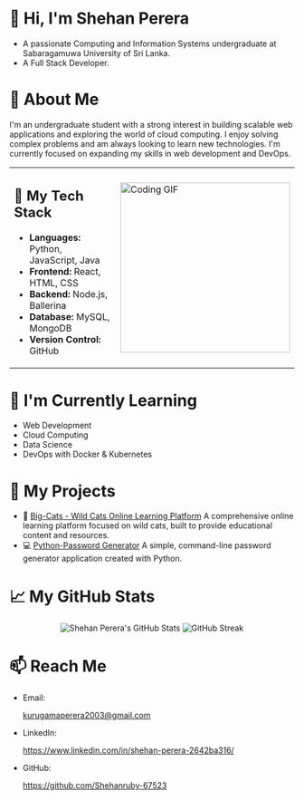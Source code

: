 # 👋 Hi, I'm Shehan Perera
- A passionate Computing and Information Systems undergraduate at Sabaragamuwa University of Sri Lanka.
- A Full Stack Developer.

# 🚀 About Me
I'm an undergraduate student with a strong interest in building scalable web applications and exploring the world of cloud computing. I enjoy solving complex problems and am always looking to learn new technologies. I'm currently focused on expanding my skills in web development and DevOps.


<table align="center" border="0">
  <tr>
    <td>
    <h2 font-size=50px>
          🔧 My Tech Stack
    </h2>
      <ul>
        <li><b>Languages:</b> Python, JavaScript, Java</li>
        <li><b>Frontend:</b> React, HTML, CSS</li>
        <li><b>Backend:</b> Node.js, Ballerina</li>
        <li><b>Database:</b> MySQL, MongoDB</li>
        <li><b>Version Control:</b> GitHub</li>
      </ul>
    </td>
    <td>
      <img src="https://raw.githubusercontent.com/Shehanruby-67523/Shehanruby-67523/refs/heads/main/Coding.gif" alt="Coding GIF" width=300px height=300px/>
    </td>
  </tr>
</table>


<!-- <div align="left">

# 🔧 My Tech Stack
- Languages: Python, JavaScript, Java
- Frontend: React, HTML, CSS
- Backend: Node.js, Ballerina
- Database: MySQL, MongoDB

<div align="right">
<img src="https://raw.githubusercontent.com/Shehanruby-67523/Shehanruby-67523/refs/heads/main/Coding.gif" alt="Coding GIF" width=300px height=300px/>
</div>
</div> -->

# 🧠 I'm Currently Learning
- Web Development
- Cloud Computing
- Data Science
- DevOps with Docker & Kubernetes

# 🔗 My Projects
- 🐅 [Big-Cats - Wild Cats Online Learning Platform](https://github.com/Shehanruby-67523/Big-Cats)
    A comprehensive online learning platform focused on wild cats, built to provide educational content and resources.
- 💻 [Python-Password Generator](https://github.com/Shehanruby-67523/python-password-generator)
    A simple, command-line password generator application created with Python.

# 📈 My GitHub Stats
<div align="center">
<img src="https://github-readme-stats.vercel.app/api?username=Shehanruby-67523&show_icons=true&theme=default&hide_border=true" alt="Shehan Perera's GitHub Stats" />
<img src="https://github-readme-streak-stats.herokuapp.com/?user=Shehanruby-67523&theme=default&hide_border=true" alt="GitHub Streak" />
</div>

# 📫 Reach Me
- Email:<p><i class="fas fa-envelope"></i> kurugamaperera2003@gmail.com </p>
- LinkedIn:<p><i class="fab fa-linkedin"></i> https://www.linkedin.com/in/shehan-perera-2642ba316/ </p>
- GitHub:<p><i class="fab fa-github"></i> https://github.com/Shehanruby-67523 </p>
